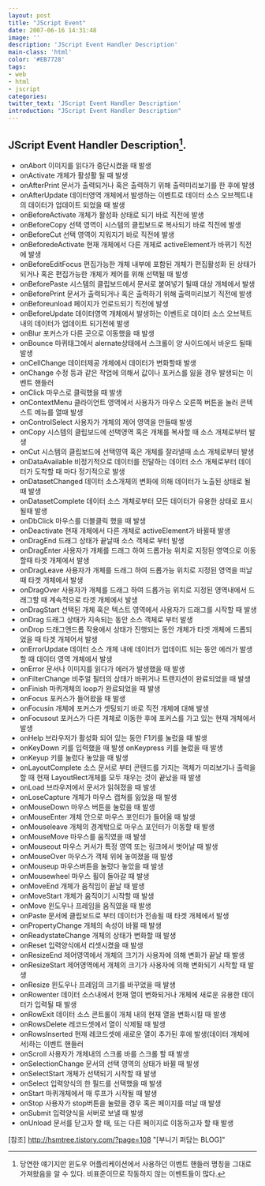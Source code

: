 ```yaml
---
layout: post
title: "JScript Event"
date: 2007-06-16 14:31:48
image: ''
description: 'JScript Event Handler Description'
main-class: 'html'
color: '#EB7728'
tags:
- web
- html
- jscript
categories:
twitter_text: 'JScript Event Handler Description'
introduction: "JScript Event Handler Description"
---
```


## JScript Event Handler Description[^1].

* onAbort 이미지를 읽다가 중단시켰을 때 발생 
* onActivate 개체가 활성활 될 때 발생 
* onAfterPrint 문서가 출력되거나 혹은 출력하기 위해 출력미리보기를 한 후에 발생 
* onAfterUpdate 데이터영역 개체에서 발생하는 이벤트로 데이터 소스 오브젝트내의 데이터가 업데이트 되었을 때 발생 
* onBeforeActivate 개체가 활성화 상태로 되기 바로 직전에 발생 
* onBeforeCopy 선택 영역이 시스템의 클립보드로 복사되기 바로 직전에 발생 
* onBeforeCut 선택 영역이 지워지기 바로 직전에 발생 
* onBeforedeActivate 현재 개체에서 다른 개체로 activeElement가 바뀌기 직전에 발생 
* onBeforeEditFocus 편집가능한 개체 내부에 포함된 개체가 편집활성화 된 상태가 되거나 혹은 편집가능한 개체가 제어를 위해 선택될 때 발생 
* onBeforePaste 시스템의 클립보드에서 문서로 붙여넣기 될때 대상 개체에서 발생 
* onBeforePrint 문서가 출력되거나 혹은 출력하기 위해 출력미리보기 직전에 발생 
* onBeforeunload 페이지가 언로드되기 직전에 발생 
* onBeforeUpdate 데이터영역 개체에서 발생하는 이벤트로 데이터 소스 오브젝트내의 데이터가 업데이트 되기전에 발생 
* onBlur 포커스가 다른 곳으로 이동했을 때 발생 
* onBounce 마퀴태그에서 alernate상태에서 스크롤이 양 사이드에서 바운드 될때 발생 
* onCellChange 데이터제공 개체에서 데이터가 변화할때 발생 
* onChange 수정 등과 같은 작업에 의해서 값이나 포커스를 잃을 경우 발생되는 이벤트 핸들러 
* onClick 마우스로 클릭했을 때 발생 
* onContextMenu 클라이언트 영역에서 사용자가 마우스 오른쪽 버튼을 눌러 콘텍스트 메뉴를 열때 발생 
* onControlSelect 사용자가 개체의 제어 영역을 만들때 발생 
* onCopy 시스템의 클립보드에 선택영역 혹은 개체를 복사할 때 소스 개체로부터 발생 
* onCut 시스템의 클립보드에 선택영역 혹은 개체를 잘라낼때 소스 개체로부터 발생 
* onDataAvailable 비정기적으로 데이터를 전달하는 데이터 소스 개체로부터 데이터가 도착할 때 마다 정기적으로 발생 
* onDatasetChanged 데이터 소스개체의 변화에 의해 데이터가 노출된 상태로 될때 발생 
* onDatasetComplete 데이터 소스 개체로부터 모든 데이터가 유용한 상태로 표시될때 발생 
* onDbClick 마우스를 더블클릭 했을 때 발생 
* onDeactivate 현재 개체에서 다른 개체로 activeElement가 바뀔때 발생 
* onDragEnd 드래그 상태가 끝날때 소스 객체로 부터 발생 
* onDragEnter 사용자가 개체를 드래그 하여 드롭가능 위치로 지정된 영역으로 이동할때 타겟 개체에서 발생 
* onDragLeave 사용자가 개체를 드래그 하여 드롭가능 위치로 지정된 영역을 떠날때 타겟 개체에서 발생 
* onDragOver 사용자가 개체를 드래그 하여 드롭가능 위치로 지정된 영역내에서 드래그할 때 계속적으로 타겟 개체에서 발생 
* onDragStart 선택된 개체 혹은 텍스트 영역에서 사용자가 드래그를 시작할 때 발생 
* onDrag 드래그 상태가 지속되는 동안 소스 객체로 부터 발생 
* onDrop 드래그앤드롭 작용에서 상태가 진행되는 동안 개체가 타겟 개체에 드롭되었을 때 타겟 개체어서 발생 
* onErrorUpdate 데이터 소스 개체 내에 데이터가 업데이트 되는 동안 에러가 발생할 때 데이터 영역 개체에서 발생 
* onError 문서나 이미지를 읽다가 에러가 발생했을 때 발생 
* onFilterChange 비주얼 필터의 상태가 바뀌거나 트랜지션이 완료되었을 때 발생 
* onFinish 마퀴개체의 loop가 완료되었을 때 발생 
* onFocus 포커스가 들어왔을 때 발생 
* onFocusin 개체에 포커스가 셋팅되기 바로 직전 개체에 대해 발생 
* onFocusout 포커스가 다른 개체로 이동한 후에 포커스를 가고 있는 현재 개체에서 발생 
* onHelp 브라우저가 활성화 되어 있는 동안 F1키를 눌렀을 때 발생 
* onKeyDown 키를 입력했을 때 발생 onKeypress 키를 눌렀을 때 발생 
* onKeyup 키를 눌렀다 놓았을 때 발생 
* onLayoutComplete 소스 문서로 부터 콘텐드를 가지는 객체가 미리보기나 출력을 할 때 현재 LayoutRect개체를 모두 채우는 것이 끝났을 때 발생 
* onLoad 브라우저에서 문서가 읽혀졌을 때 발생 
* onLoseCapture 개체가 마우스 캡쳐를 잃었을 때 발생 
* onMouseDown 마우스 버튼을 눌렀을 때 발생 
* onMouseEnter 개체 안으로 마우스 포인터가 들어올 때 발생 
* onMouseleave 개체의 경계밖으로 마우스 포인터가 이동할 때 발생 
* onMouseMove 마우스를 움직였을 때 발생 
* onMouseout 마우스 커서가 특정 영역 또는 링크에서 벗어날 때 발생 
* onMouseOver 마우스가 객체 위에 놓여졌을 때 발생 
* onMouseup 마우스버튼을 눌렀다 놓았을 때 발생 
* onMousewheel 마우스 휠이 돌아갈 때 발생 
* onMoveEnd 개체가 움직임이 끝날 때 발생 
* onMoveStart 개체가 움직이기 시작할 때 발생 
* onMove 윈도우나 프레임을 움직였을 때 발생 
* onPaste 문서에 클립보드로 부터 데이터가 전송될 때 타겟 개체에서 발생 
* onPropertyChange 개체의 속성이 바뀔 때 발생 
* onReadystateChange 개체의 상태가 변화할 때 발생 
* onReset 입력양식에서 리셋시켰을 때 발생 
* onResizeEnd 제어영역에서 개체의 크기가 사용자에 의해 변화가 끝날 때 발생 
* onResizeStart 제어영역에서 개체의 크기가 사용자에 의해 변화되기 시작할 때 발생 
* onResize 윈도우나 프레임의 크기를 바꾸었을 때 발생 
* onRowenter 데이터 소스내에서 현재 열이 변화되거나 개체에 새로운 유용한 데이터가 입력될 때 발생 
* onRowExit 데이터 소스 콘트롤이 개체 내의 현재 열을 변화시킬 때 발생 
* onRowsDelete 레코드셋에서 열이 삭제될 때 발생 
* onRowsInserted 현재 레코드셋에 새로운 열이 추가된 후에 발생(데이터 개체에서)하는 이벤트 핸들러 
* onScroll 사용자가 개체내의 스크롤 바를 스크롤 할 때 발생 
* onSelectionChange 문서의 선택 영역의 상태가 바뀔 때 발생 
* onSelectStart 개체가 선택되기 시작할 때 발생 
* onSelect 입력양식의 한 필드를 선택했을 때 발생 
* onStart 마퀴개체에서 매 루프가 시작될 때 발생 
* onStop 사용자가 stop버튼을 눌렀을 경우 혹은 페이지를 떠날 때 발생 
* onSubmit 입력양식을 서버로 보낼 때 발생 
* onUnload 문서를 닫고자 할 때, 또는 다른 페이지로 이동하고자 할 때 발생

[참조] http://hsmtree.tistory.com/?page=108 "[부니기 퍼담는 BLOG]"

[^1]: 당연한 얘기지만 윈도우 어플리케이션에서 사용하던 이벤트 핸들러 명칭을 그대로 가져왔음을 알 수 있다. 비표준이므로 작동하지 않는 이벤트들이 많다.

